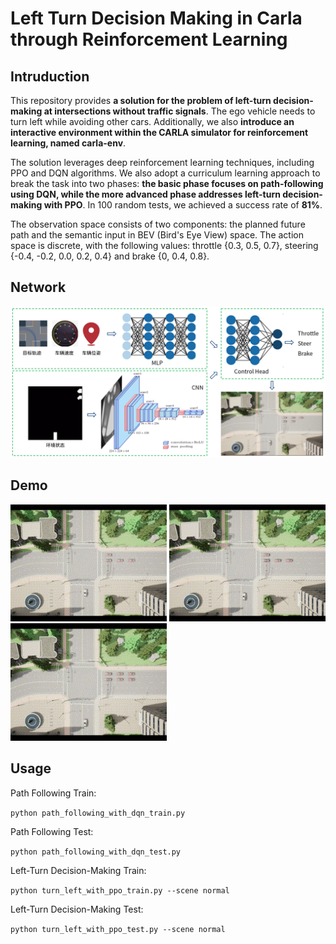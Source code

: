 # Left Turn Decision Making in Carla through Reinforcement Learning

## Intruduction

This repository provides **a solution for the problem of left-turn decision-making at intersections without traffic signals**. The ego vehicle needs to turn left while avoiding other cars. Additionally, we also **introduce an interactive environment within the CARLA simulator for reinforcement learning, named carla-env**.

The solution leverages deep reinforcement learning techniques, including PPO and DQN algorithms. We also adopt a curriculum learning approach to break the task into two phases: **the basic phase focuses on path-following using DQN, while the more advanced phase addresses left-turn decision-making with PPO**. In 100 random tests, we achieved a success rate of **81%**.

The observation space consists of two components: the planned future path and the semantic input in BEV (Bird's Eye View) space. The action space is discrete, with the following values: throttle {0.3, 0.5, 0.7}, steering {-0.4, -0.2, 0.0, 0.2, 0.4} and brake {0, 0.4, 0.8}.


## Network

<img src=demo/network.png title="Demo_1" width="700"/>


## Demo

<img src=demo/demo_1.gif title="Demo_1" width="250"/> <img src=demo/demo_2.gif title="Demo_2" width="250"/> <img src=demo/demo_3.gif title="Demo_3" width="250"/>


## Usage
Path Following Train:

`python path_following_with_dqn_train.py`

Path Following Test:

`python path_following_with_dqn_test.py`

Left-Turn Decision-Making Train:

`python turn_left_with_ppo_train.py --scene normal`

Left-Turn Decision-Making Test:

`python turn_left_with_ppo_test.py --scene normal`





